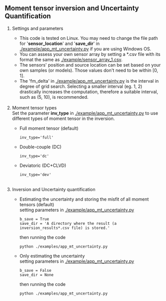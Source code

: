 ## Moment tensor inversion and Uncertainty Quantification

<ol>
<li> Settings and parameters</li>

<ul>
<li> This code is tested on Linux. You may need to change the file path for '<b>sensor_location</b>' and '<b>save_dir</b>' in <a href="https://github.com/Liang-Ding/DAE/blob/master/examples/app_mt_uncertainty.py">./example/app_mt_uncertainty.py</a> if you are using Windows OS.</li>
<li>You can assess your own sensor array by setting a *.csv file with its format the same as <a href="https://github.com/Liang-Ding/DAE/blob/master/examples/sensor_array_1.csv">./example/sensor_array_1.csv</a>.</li>
<li>The sensors' position and source location can be set based on your own samples (or models). Those values don't need to be within [0, 1].</li>
<li>The 'fm_delta' in <a href="https://github.com/Liang-Ding/DAE/blob/master/examples/app_mt_uncertainty.py">./example/app_mt_uncertainty.py</a> is the interval in degree of grid search. Selecting a smaller interval (eg. 1, 2) drastically increases the computation, therefore a suitable interval, such as (5, 10), is recommended. </li>
</ul>

<!-- moment tensor type --> 
<br>
<li>Moment tensor types</li>
Set the parameter <b>inv_type</b> in <a href="https://github.com/Liang-Ding/DAE/blob/master/examples/app_mt_uncertainty.py">./example/app_mt_uncertainty.py</a> to use different types of moment tensor in the inversion. 
<ul>
<li>Full moment tensor (default)</li>

```text
inv_type='full'
```

<li>Double-couple (DC)</li>

```text
inv_type='dc'
```

<li>Deviatoric (DC+CLVD)</li>

```text
inv_type='dev'
```

</ul>


<!-- Inversion and uncertainty quantification -->
<br>
<li>Inversion and Uncertainty quantification</li>
<ul>
<li>Estimating the uncertainty and storing the misfit of all moment tensors (default) </li>
setting parameters in <a href="https://github.com/Liang-Ding/DAE/blob/master/examples/app_mt_uncertainty.py">./example/app_mt_uncertainty.py</a>

```text
b_save = True
save_dir = 'A directory where the result (a inversion_results*.csv file) is stored.'
```
then running the code
```shell
python ./examples/app_mt_uncertainty.py 
```

<li>
Only estimating the uncertainty 
</li>
setting parameters in <a href="https://github.com/Liang-Ding/DAE/blob/master/examples/app_mt_uncertainty.py">./example/app_mt_uncertainty.py</a>

```text
b_save = False
save_dir = None
```
then running the code
```shell
python ./examples/app_mt_uncertainty.py 
```
</ul>

</ol>
